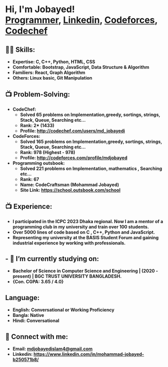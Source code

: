 <h1>Hi, I'm Jobayed! <br/><a href="#">Programmer</a>, <a href="https://www.linkedin.com/in/mohammad-jobayed-b250571b8/">Linkedin</a>, <a href="http://codeforces.com/profile/mdjobayed">Codeforces</a>, <a href="http://codechef.com/users/md_jobayedi">Codechef </a></h1>

<h2>👨‍💻 Skills:</h2>

- <b>Expertise: C, C++, Python, HTML, CSS </b>
- <b>Comfortable: Bootstrap, JavaScript, Data Structure & Algorithm</b>
- <b>Familiers: React, Graph Algorithm</b>
- <b>Others: Linux basic, Git Manipulation</b>

<h2>📺 Problem-Solving:</h2>

- <b>CodeChef: </b>
  - <b>Solved 65 problems on Implementation,greedy, sortings, strings,  Stack, Queue, Searching etc…  </b>
  - <b>Rank: 2* (1433)</b>
  - <b>Profile: http://codechef.com/users/md_jobayedi</b>
- <b>CodeForces:  </b> 
  - <b>Solved 165 problems on  Implementation,greedy, sortings, strings,  Stack, Queue, Searching etc… </b> 
  - <b>Rank: 978 (Highest - 978) </b> 
  - <b>Profile: http://codeforces.com/profile/mdjobayed </b> 
- <b>Programming outsbook: </b> 
  - <b>Solved 221  problems on  Implementation, mathematics , Searching etc… </b> 
  - <b>Rank: 67 </b> 
  - <b>Name: CodeCraftsman (Mohammad Jobayed) </b> 
  - <b>Site Link: https://school.outsbook.com/school </b> 


<h2>📺 Experience: </h2>

- <b>I participated in the ICPC 2023 Dhaka regional. Now I am a mentor of a programming club in my university and train over 100 students.  </b> 
- <b>Over 5000 lines of code based on C , C++, Python and JavaScript. </b>
- <b>Representing my university at the BASIS Student Forum and gaining industrial experience by working with professionals.</b>

<h2>- 🔭 I’m currently studying on: </h2>

- <b> Bachelor of Science in Computer Science and Engineering | (2020 - present) | BGC TRUST UNIVERSITY BANGLADESH. 
- <b> {Con. CGPA: 3.65 / 4.0} <b/>

<h2>Language: </h2> 

- <b> English: Conversational or Working Proficiency </b>
- <b> Bangla: Native </b>
- <b> Hindi: Conversational </b>


<h2> 🤳 Connect with me:</h2>

- <b>Email: mdjobayedislam4@gmail.com <b/>
- <b>Linkedin: https://www.linkedin.com/in/mohammad-jobayed-b250571b8/ </b>

<!--
[<img align="left" alt="JoshMadakor | Instagram" width="22px" src="https://cdn.jsdelivr.net/npm/simple-icons@v3/icons/instagram.svg" />][instagram]
**joshmadakor1/joshmadakor1** is a ✨ _special_ ✨ repository because its `README.md` (this file) appears on your GitHub profile.

Here are some ideas to get you started:

- 🔭 I’m currently working on ...
- 🌱 I’m currently learning ...
- 👯 I’m looking to collaborate on ...
- 🤔 I’m looking for help with ...
- 💬 Ask me about ...
- 📫 How to reach me: ...
- 😄 Pronouns: ...
- ⚡ Fun fact: ...
-->

